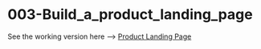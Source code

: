 # 003-Build_a_product_landing_page

See the working version here --> [Product Landing Page](https://iliasdennis.github.io/003-Build_a_product_landing_page)